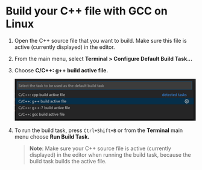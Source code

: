 # Build your C++ file with GCC on Linux

1. Open the C++ source file that you want to build. Make sure this file is active (currently displayed) in the editor.

2. From the main menu, select **Terminal > Configure Default Build Task...**

3. Choose **C/C++: g++ build active file.**

    ![Dropdown showing C++ build tasks for GCC on Linux](linux-build-active-file.png)

4. To run the build task, press `Ctrl+Shift+B` or from the **Terminal** main menu choose **Run Build Task.**

    > **Note**: Make sure your C++ source file is active (currently displayed) in the editor when running the build task, because the build task builds the active file.
